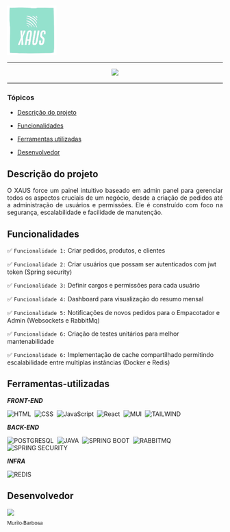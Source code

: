 <img src="./src/main/resources/static/images/xaus-logo.png" alt="Logo XAUS" width="115" height="115">
<hr>
<p align="center">
   <img src="http://img.shields.io/static/v1?label=STATUS&message=EM PROGRESSO&color=orange&style=for-the-badge" #vitrine/>
</p>
<hr>


### Tópicos 

- [Descrição do projeto](#Descrição-do-projeto)

- [Funcionalidades](#Funcionalidades)

- [Ferramentas utilizadas](#Ferramentas-utilizadas)

- [Desenvolvedor](#Desenvolvedor)

## Descrição do projeto 

<p align="justify">
 O XAUS force um painel intuitivo baseado em admin panel para gerenciar todos os aspectos cruciais de um negócio, desde a criação de pedidos até a administração de usuários e permissões. 
  Ele é construído com foco na segurança, escalabilidade e facilidade de manutenção.
</p>

## Funcionalidades

:white_check_mark: `Funcionalidade 1:` Criar pedidos, produtos, e clientes 

:white_check_mark: `Funcionalidade 2:` Criar usuários que possam ser autenticados com jwt token (Spring security)

:white_check_mark: `Funcionalidade 3:` Definir cargos e permissões para cada usuário  

:white_check_mark: `Funcionalidade 4:` Dashboard para visualização do resumo mensal 

:white_check_mark: `Funcionalidade 5:` Notificações de novos pedidos para o Empacotador e Admin (Websockets e RabbitMq) 

:white_check_mark: `Funcionalidade 6:` Criação de testes unitários para melhor mantenabilidade  

:white_check_mark: `Funcionalidade 6:` Implementação de cache compartilhado permitindo escalabilidade entre multiplas instâncias (Docker e Redis)  


## Ferramentas-utilizadas

***FRONT-END***

![HTML](https://img.shields.io/badge/-HTML-0D1117?style=for-the-badge&logo=HTML5&logoColor=dbdbda&labelColor=0D1117)&nbsp;
![CSS](https://img.shields.io/badge/-CSS-0D1117?style=for-the-badge&logo=CSS3&logoColor=dbdbda&labelColor=0D1117)&nbsp;
![JavaScript](https://img.shields.io/badge/-JavaScript-0D1117?style=for-the-badge&logo=javascript&labelColor=0D1117&textColor=0D1117&logoColor=dbdbda)&nbsp;
![React](https://img.shields.io/badge/-React-0D1117?style=for-the-badge&logo=react&logoColor=dbdbda&labelColor=transparent)&nbsp;
![MUI](https://img.shields.io/badge/-Material%20ui-0D1117?style=for-the-badge&logo=mui&logoColor=dbdbda&labelColor=0D1117)&nbsp;
![TAILWIND](https://img.shields.io/badge/-Tailwind-0D1117?style=for-the-badge&logo=tailwindcss&logoColor=dbdbda&labelColor=0D1117)&nbsp;

***BACK-END***

![POSTGRESQL](https://img.shields.io/badge/-postgresql-0D1117?style=for-the-badge&logo=postgresql&labelColor=0D1117&logoColor=dbdbda)&nbsp;
![JAVA](https://img.shields.io/badge/-JAVA-0D1117?style=for-the-badge&logo=openjdk&labelColor=0D1117&logoColor=dbdbda)&nbsp;
![SPRING BOOT](https://img.shields.io/badge/-SPRINGBOOT-0D1117?style=for-the-badge&logo=SPRING&labelColor=0D1117&logoColor=dbdbda)&nbsp;
![RABBITMQ](https://img.shields.io/badge/-RabbitMq-0D1117?style=for-the-badge&logo=rabbitmq&logoColor=dbdbda&labelColor=0D1117)&nbsp;
![SPRING SECURITY](https://img.shields.io/badge/-Spring%20Security-0D1117?style=for-the-badge&logo=springsecurity&logoColor=dbdbda&labelColor=0D1117)&nbsp;

***INFRA***

![REDIS](https://img.shields.io/badge/-Redis-0D1117?style=for-the-badge&logo=redis&logoColor=dbdbda&labelColor=0D1117)&nbsp;

## Desenvolvedor

[<img src="https://avatars.githubusercontent.com/u/111542827?v=4" width=115><br><sub>Murilo Barbosa</sub>](https://github.com/Murilo358) 
